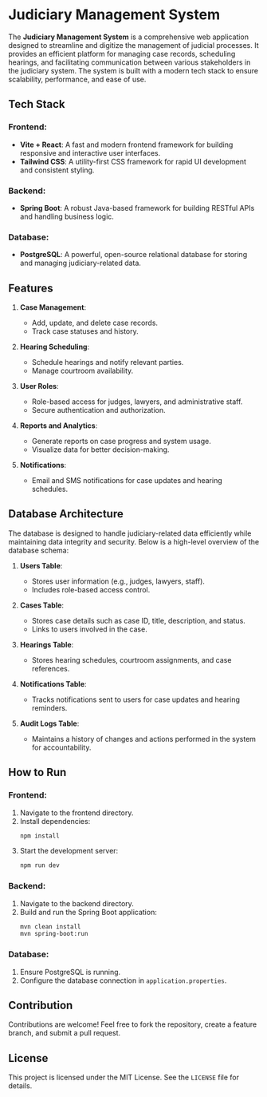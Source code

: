 # Judiciary Management System

The **Judiciary Management System** is a comprehensive web application designed to streamline and digitize the management of judicial processes. It provides an efficient platform for managing case records, scheduling hearings, and facilitating communication between various stakeholders in the judiciary system. The system is built with a modern tech stack to ensure scalability, performance, and ease of use.

## Tech Stack

### Frontend:
- **Vite + React**: A fast and modern frontend framework for building responsive and interactive user interfaces.
- **Tailwind CSS**: A utility-first CSS framework for rapid UI development and consistent styling.

### Backend:
- **Spring Boot**: A robust Java-based framework for building RESTful APIs and handling business logic.

### Database:
- **PostgreSQL**: A powerful, open-source relational database for storing and managing judiciary-related data.

## Features

1. **Case Management**:
   - Add, update, and delete case records.
   - Track case statuses and history.

2. **Hearing Scheduling**:
   - Schedule hearings and notify relevant parties.
   - Manage courtroom availability.

3. **User Roles**:
   - Role-based access for judges, lawyers, and administrative staff.
   - Secure authentication and authorization.

4. **Reports and Analytics**:
   - Generate reports on case progress and system usage.
   - Visualize data for better decision-making.

5. **Notifications**:
   - Email and SMS notifications for case updates and hearing schedules.

## Database Architecture

The database is designed to handle judiciary-related data efficiently while maintaining data integrity and security. Below is a high-level overview of the database schema:

1. **Users Table**:
   - Stores user information (e.g., judges, lawyers, staff).
   - Includes role-based access control.

2. **Cases Table**:
   - Stores case details such as case ID, title, description, and status.
   - Links to users involved in the case.

3. **Hearings Table**:
   - Stores hearing schedules, courtroom assignments, and case references.

4. **Notifications Table**:
   - Tracks notifications sent to users for case updates and hearing reminders.

5. **Audit Logs Table**:
   - Maintains a history of changes and actions performed in the system for accountability.

## How to Run

### Frontend:
1. Navigate to the frontend directory.
2. Install dependencies:
   ```bash
   npm install
   ```
3. Start the development server:
   ```bash
   npm run dev
   ```

### Backend:
1. Navigate to the backend directory.
2. Build and run the Spring Boot application:
   ```bash
   mvn clean install
   mvn spring-boot:run
   ```

### Database:
1. Ensure PostgreSQL is running.
2. Configure the database connection in `application.properties`.

## Contribution

Contributions are welcome! Feel free to fork the repository, create a feature branch, and submit a pull request.

## License

This project is licensed under the MIT License. See the `LICENSE` file for details.